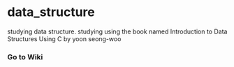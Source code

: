 # data_structure
studying data structure. studying using the book named Introduction to Data Structures Using C by yoon seong-woo

### Go to Wiki
